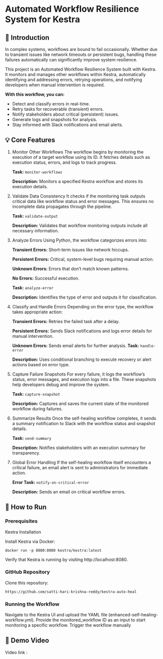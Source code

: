 # Automated Workflow Resilience System for Kestra
## 🌟 Introduction
In complex systems, workflows are bound to fail occasionally. Whether due to transient issues like network timeouts or persistent bugs, handling these failures automatically can significantly improve system resilience.

This project is an Automated Workflow Resilience System built with Kestra. It monitors and manages other workflows within Kestra, automatically identifying and addressing errors, retrying operations, and notifying developers when manual intervention is required.

**With this workflow, you can:**

- Detect and classify errors in real-time.
- Retry tasks for recoverable (transient) errors.
- Notify stakeholders about critical (persistent) issues.
- Generate logs and snapshots for analysis.
- Stay informed with Slack notifications and email alerts.

## 💡 Core Features
1. Monitor Other Workflows
The workflow begins by monitoring the execution of a target workflow using its ID. It fetches details such as execution status, errors, and logs to track progress.

     **Task:** `monitor-workflows`

    **Description:** Monitors a specified Kestra workflow and stores its execution details.

2. Validate Data Consistency
It checks if the monitoring task outputs critical data like workflow status and error messages. This ensures no incomplete data propagates through the pipeline.

    **Task:** `validate-output`

    **Description:** Validates that workflow monitoring outputs include all necessary information.

3. Analyze Errors
Using Python, the workflow categorizes errors into:

    **Transient Errors:** Short-term issues like network hiccups.

    **Persistent Errors:** Critical, system-level bugs requiring manual action.

    **Unknown Errors:** Errors that don’t match known patterns.

    **No Errors:** Successful execution.

    **Task:** `analyze-error`

    **Description:** Identifies the type of error and outputs it for classification.

4. Classify and Handle Errors
Depending on the error type, the workflow takes appropriate action:

    **Transient Errors:** Retries the failed task after a delay.

    **Persistent Errors:** Sends Slack notifications and logs error details for manual intervention.

    **Unknown Errors:** Sends email alerts for further analysis.
    **Task:** `handle-error`

    **Description:** Uses conditional branching to execute recovery or alert actions based on error type.

5. Capture Failure Snapshots
For every failure, it logs the workflow’s status, error messages, and execution logs into a file. These snapshots help developers debug and improve the system.

    **Task:** `capture-snapshot`

    **Description:** Captures and saves the current state of the monitored workflow during failures.

6. Summarize Results
Once the self-healing workflow completes, it sends a summary notification to Slack with the workflow status and snapshot details.

    **Task:** `send-summary`

    **Description:** Notifies stakeholders with an execution summary for transparency.

7. Global Error Handling
If the self-healing workflow itself encounters a critical failure, an email alert is sent to administrators for immediate action.

    **Error Task:** `notify-on-critical-error`

    **Description:** Sends an email on critical workflow errors.

## 🚀 How to Run
### Prerequisites
Kestra Installation

Install Kestra via Docker:
```
docker run -p 8080:8080 kestra/kestra:latest 
``` 
Verify that Kestra is running by visiting http://localhost:8080.


### GitHub Repository

Clone this repository:
```
https://github.com/satti-hari-krishna-reddy/kestra-auto-heal
```

### Running the Workflow
Navigate to the Kestra UI and upload the YAML file (enhanced-self-healing-workflow.yml).
Provide the monitored_workflow ID as an input to start monitoring a specific workflow.
Trigger the workflow manually 

## 🧪 Demo Video
Video link : 